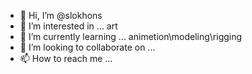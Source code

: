 - 👋 Hi, I’m @slokhons
- 👀 I’m interested in ... art
- 🌱 I’m currently learning ... animetion\modeling\rigging
- 💞️ I’m looking to collaborate on ...
- 📫 How to reach me ...

<!---
slokhons/slokhons is a ✨ special ✨ repository because its `README.md` (this file) appears on your GitHub profile.
You can click the Preview link to take a look at your changes.
--->
